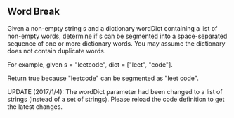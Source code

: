 

Word Break 
---


Given a non-empty string s and a dictionary wordDict containing a list of non-empty words, determine if s can be segmented into a space-separated sequence of one or more dictionary words. You may assume the dictionary does not contain duplicate words.


For example, given
s = "leetcode",
dict = ["leet", "code"].



Return true because "leetcode" can be segmented as "leet code".



UPDATE (2017/1/4):
The wordDict parameter had been changed to a list of strings (instead of a set of strings). Please reload the code definition to get the latest changes.



